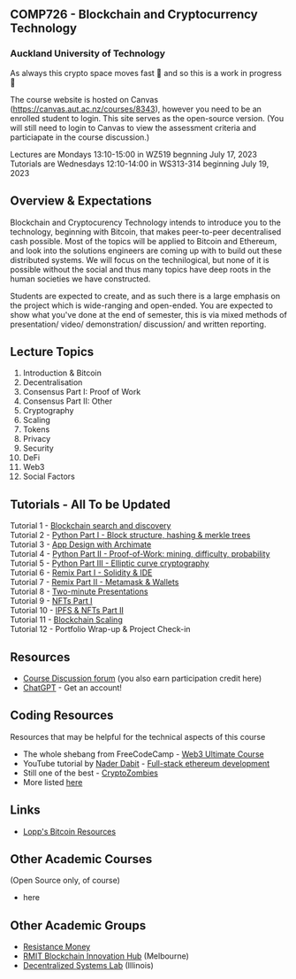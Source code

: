 ## COMP726 - Blockchain and Cryptocurrency Technology
### Auckland University of Technology

As always this crypto space moves fast :rocket: and so this is a work in progress 🚧

The course website is hosted on Canvas (https://canvas.aut.ac.nz/courses/8343), however you need to be an enrolled student to login. This site serves as the open-source version. (You will still need to login to Canvas to view the assessment criteria and particiapate in the course discussion.) 

Lectures are Mondays 13:10-15:00 in WZ519 begnning July 17, 2023\
Tutorials are Wednesdays 12:10-14:00 in WS313-314 beginning July 19, 2023

## Overview & Expectations
Blockchain and Cryptocurency Technology intends to introduce you to the technology, beginning with Bitcoin, that makes peer-to-peer decentralised cash possible. Most of the topics will be applied to Bitcoin and Ethereum, and look into the solutions engineers are coming up with to build out these distributed systems. We will focus on the technilogical, but none of it is possible without the social and thus many topics have deep roots in the human societies we have constructed.

Students are expected to create, and as such there is a large emphasis on the project which is wide-ranging and open-ended. You are expected to show what you've done at the end of semester, this is via mixed methods of presentation/ video/ demonstration/ discussion/ and written reporting.

## Lecture Topics
1. Introduction & Bitcoin
2. Decentralisation
3. Consensus Part I: Proof of Work
4. Consensus Part II: Other
5. Cryptography
6. Scaling
7. Tokens
8. Privacy
9. Security
10. DeFi
11. Web3
12. Social Factors

## Tutorials - All To be Updated
Tutorial  1 - [Blockchain search and discovery](tutorials/blockchain_search.md)\
Tutorial  2 - [Python Part I - Block structure, hashing & merkle trees](tutorials/python_1_blocks.ipynb)\
Tutorial  3 - [App Design with Archimate](tutorials/archimate.md)\
Tutorial  4 - [Python Part II - Proof-of-Work: mining, difficulty, probability](tutorials/python_2_PoW.ipynb)\
Tutorial  5 - [Python Part III - Elliptic curve cryptography](tutorials/python_3_ECC.ipynb)\
Tutorial  6 - [Remix Part I - Solidity & IDE](tutorials/remix_1.md)\
Tutorial  7 - [Remix Part II - Metamask & Wallets](tutorials/remix_2.md)\
Tutorial  8 - [Two-minute Presentations](tutorials/presentation_checkpoint.md)\
Tutorial  9 - [NFTs Part I](tutorials/nft_1.md)\
Tutorial 10 - [IPFS & NFTs Part II](tutorials/nft_2.md)\
Tutorial 11 - [Blockchain Scaling](tutorials/scaling_1.md)\
Tutorial 12 - Portfolio Wrap-up & Project Check-in

## Resources
* [Course Discussion forum](https://canvas.aut.ac.nz/courses/15420/discussion_topics) (you also earn participation credit here)
* [ChatGPT](https://chat.openai.com/auth/login) - Get an account!

## Coding Resources
Resources that may be helpful for the technical aspects of this course

* The whole shebang from FreeCodeCamp - [Web3 Ultimate Course](https://github.com/smartcontractkit/full-blockchain-solidity-course-js)
* YouTube tutorial by [Nader Dabit](https://github.com/dabit3/full-stack-ethereum) - [Full-stack ethereum development](https://www.youtube.com/watchv=a0osIaAOFSE&ab_channel=NaderDabit)
* Still one of the best - [CryptoZombies](https://cryptozombies.io/)
* More listed [here](https://github.com/millecodex/COMP726/blob/master/tutorials/remix_1.md#developer-learning-tools--resources)

## Links
* [Lopp's Bitcoin Resources](https://www.lopp.net/bitcoin-information.html)

## Other Academic Courses
(Open Source only, of course)
* here

## Other Academic Groups
* [Resistance Money](https://www.resistance.money/)
* [RMIT Blockchain Innovation Hub](https://rmitblockchain.io/) (Melbourne)
* [Decentralized Systems Lab](https://decentralize.ece.illinois.edu/) (Illinois)
